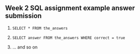 ## Week 2 SQL assignment example answer submission

1) `SELECT * FROM the_answers`

2) `SELECT answer FROM the_answers WHERE correct = true`

3) ... and so on
